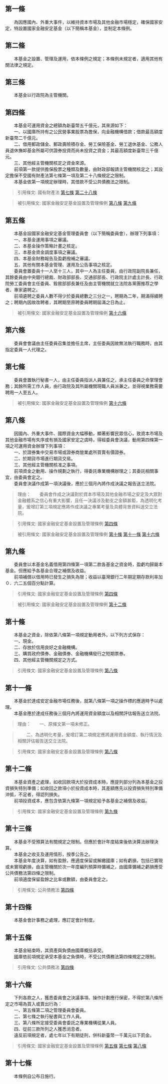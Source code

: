第一條 
-------
　　為因應國內、外重大事件，以維持資本市場及其他金融市場穩定，確保國家安定，特設置國家金融安定基金（以下簡稱本基金），並制定本條例。  


第二條 
-------
　　本基金之設置、管理及運用，依本條例之規定；本條例未規定者，適用其他有關法律之規定。  


第三條 
-------
　　本基金以行政院為主管機關。  


第四條 
-------
　　本基金可運用資金之總額為新臺幣五千億元，其來源如下：  
　　一、以國庫所持有之公民營事業股票為擔保，向金融機構借款；借款最高額度新臺幣二千億元。  
　　二、借用郵政儲金、郵政壽險積存金、勞工保險基金、勞工退休基金、公務人員退休撫卹基金所屬可供證券投資而尚未投資之資金；其最高額度新臺幣三千億元。  
　　三、其他經主管機關核定之資金來源。  
　　前項第一款提供擔保股票之種類及數量，由財政部報請主管機關核定之；其設定擔保不受國有財產法第七條第一項及第二十八條規定之限制。  
　　本基金依第一項規定辦理時，其借款不受公共債務法之限制。  
> 引用條文: 國有財產法 [第七條](../../財政金融/國有財產/國有財產法.md#第七條-國有財產收益及處分程序) [第二十八條](../../財政金融/國有財產/國有財產法.md#第二十八條-對公用財產處分收益之限制)

> 被引用條文: 國家金融安定基金設置及管理條例 [第八條](../../財政金融/國庫/國家金融安定基金設置及管理條例.md#第八條-) [第九條](../../財政金融/國庫/國家金融安定基金設置及管理條例.md#第九條-)



第五條 
-------
　　本基金設國家金融安定基金管理委員會（以下簡稱委員會），辦理下列事項：  
　　一、本基金運用事項之審議。  
　　二、本基金操作策略計畫之核定。  
　　三、本基金資金調度事項之審議。  
　　四、本基金財務報告及盈虧撥補之審議。  
　　五、其他有關本基金管理、運用及公告事項之核定。  
　　委員會置委員十一人至十三人，其中一人為主任委員，由行政院副院長兼任，其餘委員由中央銀行總裁、財政部部長、交通部部長、行政院主計處主計長、行政院勞工委員會主任委員、銓敘部部長兼任及由主管機關就立法院各黨團推荐之學者、專家遴聘之。  
　　前項遴聘之委員人數不得少於委員總數之三分之一，聘期為二年，期滿得續聘之；聘期內因故改聘者，其聘期至原聘委員聘期屆滿之日為止。  
> 被引用條文: 國家金融安定基金設置及管理條例 [第十六條](../../財政金融/國庫/國家金融安定基金設置及管理條例.md#第十六條-)



第六條 
-------
　　委員會會議由主任委員召集並擔任主席，主任委員因故無法執行職務時，由其指定委員一人代理之。  


第七條 
-------
　　委員會置執行秘書一人，由主任委員指派人員兼任之，承主任委員之命掌理會務；其餘所需工作人員，由行政院及其所屬機關現職人員派兼之。並得視業務需要聘用一人至五人。  
> 被引用條文: 國家金融安定基金設置及管理條例 [第十六條](../../財政金融/國庫/國家金融安定基金設置及管理條例.md#第十六條-)



第八條 
-------
　　因國內、外重大事件、國際資金大幅移動，顯著影響民眾信心，致資本市場及其他金融市場有失序或有損及國家安定之虞時，得經委員會決議，動用第四條第一項之可運用資金辦理下列事項：  
　　一、於證券集中交易市場或證券商營業處所買賣有價證券。  
　　二、於期貨市場進行期貨交易。  
　　三、其他經主管機關核准之事項。  
　　前項資金之動用、操作規劃之執行，得委託專業機構辦理之；其委託相關事宜，由委員會定之。  
　　委員會決議作成第一項決議後，應於三個月內將作成決議之報告送立法院。  
> 理由：　　委員會作成之決議對於資本市場及其他金融市場之安定及大眾對金融體系之信心有重大影響，且任一決議涉及動支之金額甚鉅，為透明化考量，爰增訂第三項規定應將作成決議之專業考量及具體背景資料送交立法院。

> 引用條文: 國家金融安定基金設置及管理條例 [第四條](../../財政金融/國庫/國家金融安定基金設置及管理條例.md#第四條-)

> 被引用條文: 國家金融安定基金設置及管理條例 [第十條](../../財政金融/國庫/國家金融安定基金設置及管理條例.md#第十條-) [第十一條](../../財政金融/國庫/國家金融安定基金設置及管理條例.md#第十一條-) [第十六條](../../財政金融/國庫/國家金融安定基金設置及管理條例.md#第十六條-)



第九條 
-------
　　委員會以本基金名義借用第四條第一項第二款各基金之資金時，盈虧均歸屬本基金。但應給予各基金合理之補償及收益。  
　　前項補償以借用時已發生之損失為限；收益以臺灣銀行二年期定期存款利率加０．六二五個百分點計算。  
> 引用條文: 國家金融安定基金設置及管理條例 [第四條](../../財政金融/國庫/國家金融安定基金設置及管理條例.md#第四條-)

> 被引用條文: 國家金融安定基金設置及管理條例 [第十二條](../../財政金融/國庫/國家金融安定基金設置及管理條例.md#第十二條-)



第十條 
-------
　　本基金之資金，除依第八條第一項規定動用者外，以下列方式保存：  
　　一、現金。  
　　二、存放於信用良好之金融機構。  
　　三、購買政府債券、金融債券、金融機構發行之短期票券。  
　　四、其他經主管機關規定之方式。  
> 引用條文: 國家金融安定基金設置及管理條例 [第八條](../../財政金融/國庫/國家金融安定基金設置及管理條例.md#第八條-)



第十一條 
---------
　　本基金於達成安定金融市場任務後，就第八條第一項之操作標的應適時予以處理。  
　　本基金應於達成任務後三個月內將運用資金額度以及相關評估報告送立法院。  
> 理由：　　一、原條文第一項未修正。

> 　　二、為透明化考量，爰增訂第二項規定應將運用資金額度、執行情況及相關評估報告送交立法院。

> 引用條文: 國家金融安定基金設置及管理條例 [第八條](../../財政金融/國庫/國家金融安定基金設置及管理條例.md#第八條-)



第十二條 
---------
　　本基金資產之處理，如收回款項大於投資成本時，應提列部分列為本基金之投資損失特別準備；如收回之款項小於投資成本時，其差額應先以投資損失特別準備沖抵，不足者，得認列損失。  
　　前項投資成本，應包含依第九條第一項規定給予各基金之補償及收益。  
> 引用條文: 國家金融安定基金設置及管理條例 [第九條](../../財政金融/國庫/國家金融安定基金設置及管理條例.md#第九條-)



第十三條 
---------
　　本基金不受預算法有關規定之限制。但應於會計年度結束後依決算法辦理決算。  
　　本基金之收支及運用情形，按季公告之。  
　　本基金年度決算，如有盈餘，應適度保留或解繳國庫；如有虧損，包括已實現或未實現虧損，由主管機關於次一年度編列預算時彌補之，由國庫彌補之虧損應受公共債務法第四條之限制。  
　　前項適度保留盈餘之比率或數額，由委員會定之。  
> 引用條文: 公共債務法 [第四條](../../財政金融/國庫/公共債務法.md#第四條-)



第十四條 
---------
　　本基金會計事務之處理，應訂定會計制度。  


第十五條 
---------
　　本基金結束時，其資產與負債由國庫概括承受。  
　　國庫依前項規定承受本基金之負債時，不受公共債務法第四條規定之限制。  
> 引用條文: 公共債務法 [第四條](../../財政金融/國庫/公共債務法.md#第四條-)



第十六條 
---------
　　下列各款之人，獲悉委員會之決議事項、操作計劃應行保密，不得於第八條所定之市場為買入或賣出行為：  
　　一、第五條第二項之管理委員會委員。  
　　二、第七條之執行秘書與工作人員。  
　　三、第八條所定接受委員會委託之專業機構從業人員。  
　　四、從前三款所列之人獲悉消息者。  
　　違反前項規定者，處七年以下有期徒刑，併科新臺幣一千萬元以下罰金。  
> 引用條文: 國家金融安定基金設置及管理條例 [第五條](../../財政金融/國庫/國家金融安定基金設置及管理條例.md#第五條-) [第七條](../../財政金融/國庫/國家金融安定基金設置及管理條例.md#第七條-) [第八條](../../財政金融/國庫/國家金融安定基金設置及管理條例.md#第八條-)



第十七條 
---------
　　本條例自公布日施行。